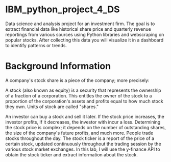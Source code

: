 # IBM_python_project_4_DS
Data science and analysis project for an investment firm.
The goal is to extract financial data like historical share price and quarterly revenue reportings from various sources using Python libraries and webscraping on popular stocks. After collecting this data you will visualize it in a dashboard to identify patterns or trends.

# Background Information
A company's stock share is a piece of the company; more precisely:

A stock (also known as equity) is a security that represents the ownership of a fraction of a corporation. This
entitles the owner of the stock to a proportion of the corporation's assets and profits equal to how much stock they own. Units of stock are called "shares."

An investor can buy a stock and sell it later. If the stock price increases, the investor profits, If it decreases,
the investor with incur a loss.  Determining the stock price is complex; it depends on the number of outstanding shares, the size of the company's future profits, and much more. People trade stocks throughout the day. The stock ticker is a report of the price of a certain stock, updated continuously throughout the trading session by the various stock market exchanges. 
In this lab, I will use the  y-finance API to obtain the stock ticker and extract information about the stock. 
